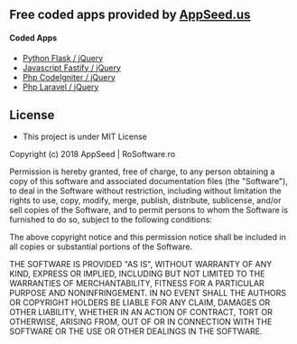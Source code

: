 ## Free coded apps provided by [AppSeed.us](https://www.appseed.us/?ref=github) 

#### Coded Apps   
*  [Python Flask / jQuery](https://github.com/rosoftdeveloper/appseed/tree/master/coded-apps/py-flask-jq)
*  [Javascript Fastify / jQuery](https://github.com/rosoftdeveloper/appseed/tree/master/coded-apps/js-fastify-jq)
*  [Php CodeIgniter / jQuery](https://github.com/rosoftdeveloper/appseed/tree/master/coded-apps/php-ci-jq)
*  [Php Laravel / jQuery](https://github.com/rosoftdeveloper/appseed/tree/master/coded-apps/php-laravel-jq)

## License 
* This project is under MIT License


Copyright (c) 2018 AppSeed | RoSoftware.ro

Permission is hereby granted, free of charge, to any person obtaining a copy
of this software and associated documentation files (the "Software"), to deal
in the Software without restriction, including without limitation the rights
to use, copy, modify, merge, publish, distribute, sublicense, and/or sell
copies of the Software, and to permit persons to whom the Software is
furnished to do so, subject to the following conditions:

The above copyright notice and this permission notice shall be included in all
copies or substantial portions of the Software.

THE SOFTWARE IS PROVIDED "AS IS", WITHOUT WARRANTY OF ANY KIND, EXPRESS OR
IMPLIED, INCLUDING BUT NOT LIMITED TO THE WARRANTIES OF MERCHANTABILITY,
FITNESS FOR A PARTICULAR PURPOSE AND NONINFRINGEMENT. IN NO EVENT SHALL THE
AUTHORS OR COPYRIGHT HOLDERS BE LIABLE FOR ANY CLAIM, DAMAGES OR OTHER
LIABILITY, WHETHER IN AN ACTION OF CONTRACT, TORT OR OTHERWISE, ARISING FROM,
OUT OF OR IN CONNECTION WITH THE SOFTWARE OR THE USE OR OTHER DEALINGS IN THE
SOFTWARE.


